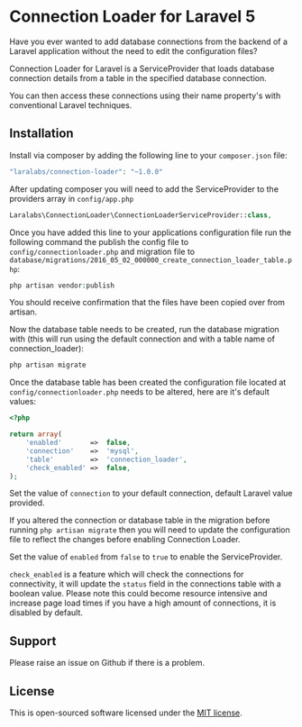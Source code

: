 # Connection Loader for Laravel 5

Have you ever wanted to add database connections from the backend of a Laravel application without the need to edit the configuration files?

Connection Loader for Laravel is a ServiceProvider that loads database connection details from a table in the specified database connection.

You can then access these connections using their name property's with conventional Laravel techniques.

## Installation

Install via composer by adding the following line to your `composer.json` file:

```php
"laralabs/connection-loader": "~1.0.0"
```

After updating composer you will need to add the ServiceProvider to the providers array in `config/app.php`

```php
Laralabs\ConnectionLoader\ConnectionLoaderServiceProvider::class,
```

Once you have added this line to your applications configuration file run the following command the publish the config file to `config/connectionloader.php` and migration file to `database/migrations/2016_05_02_000000_create_connection_loader_table.php`:

```php
php artisan vendor:publish
```

You should receive confirmation that the files have been copied over from artisan.

Now the database table needs to be created, run the database migration with (this will run using the default connection and with a table name of connection_loader):

```php
php artisan migrate
```

Once the database table has been created the configuration file located at `config/connectionloader.php` needs to be altered, here are it's default values:

```php
<?php

return array(
    'enabled'       =>  false,
    'connection'    =>  'mysql',
    'table'         =>  'connection_loader',
    'check_enabled' =>  false,
);
```
Set the value of `connection` to your default connection, default Laravel value provided.

If you altered the connection or database table in the migration before running `php artisan migrate` then you will need to update the configuration file to reflect the changes before enabling Connection Loader.

Set the value of `enabled` from `false` to `true` to enable the ServiceProvider.

`check_enabled` is a feature which will check the connections for connectivity, it will update the `status` field in the connections table with a boolean value. Please note this could become resource intensive and increase page load times if you have a high amount of connections, it is disabled by default.

## Support

Please raise an issue on Github if there is a problem.

## License

This is open-sourced software licensed under the [MIT license](http://opensource.org/licenses/MIT).

